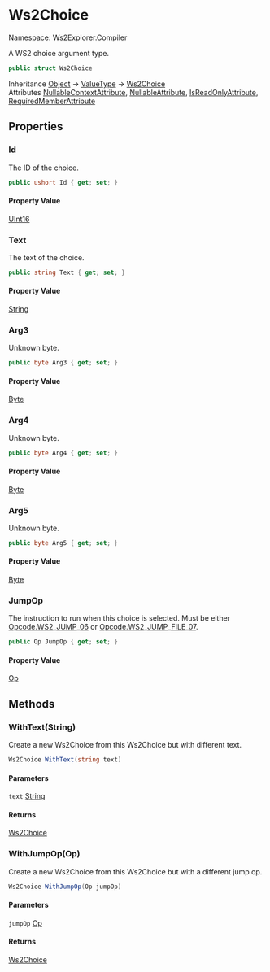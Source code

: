 # Ws2Choice

Namespace: Ws2Explorer.Compiler

A WS2 choice argument type.

```csharp
public struct Ws2Choice
```

Inheritance [Object](https://docs.microsoft.com/en-us/dotnet/api/system.object) → [ValueType](https://docs.microsoft.com/en-us/dotnet/api/system.valuetype) → [Ws2Choice](./ws2explorer.compiler.ws2choice.md)<br>
Attributes [NullableContextAttribute](https://docs.microsoft.com/en-us/dotnet/api/system.runtime.compilerservices.nullablecontextattribute), [NullableAttribute](https://docs.microsoft.com/en-us/dotnet/api/system.runtime.compilerservices.nullableattribute), [IsReadOnlyAttribute](https://docs.microsoft.com/en-us/dotnet/api/system.runtime.compilerservices.isreadonlyattribute), [RequiredMemberAttribute](https://docs.microsoft.com/en-us/dotnet/api/system.runtime.compilerservices.requiredmemberattribute)

## Properties

### **Id**

The ID of the choice.

```csharp
public ushort Id { get; set; }
```

#### Property Value

[UInt16](https://docs.microsoft.com/en-us/dotnet/api/system.uint16)<br>

### **Text**

The text of the choice.

```csharp
public string Text { get; set; }
```

#### Property Value

[String](https://docs.microsoft.com/en-us/dotnet/api/system.string)<br>

### **Arg3**

Unknown byte.

```csharp
public byte Arg3 { get; set; }
```

#### Property Value

[Byte](https://docs.microsoft.com/en-us/dotnet/api/system.byte)<br>

### **Arg4**

Unknown byte.

```csharp
public byte Arg4 { get; set; }
```

#### Property Value

[Byte](https://docs.microsoft.com/en-us/dotnet/api/system.byte)<br>

### **Arg5**

Unknown byte.

```csharp
public byte Arg5 { get; set; }
```

#### Property Value

[Byte](https://docs.microsoft.com/en-us/dotnet/api/system.byte)<br>

### **JumpOp**

The instruction to run when this choice is selected.
 Must be either [Opcode.WS2_JUMP_06](./ws2explorer.compiler.opcode.md#ws2_jump_06) or [Opcode.WS2_JUMP_FILE_07](./ws2explorer.compiler.opcode.md#ws2_jump_file_07).

```csharp
public Op JumpOp { get; set; }
```

#### Property Value

[Op](./ws2explorer.compiler.op.md)<br>

## Methods

### **WithText(String)**

Create a new Ws2Choice from this Ws2Choice but with different text.

```csharp
Ws2Choice WithText(string text)
```

#### Parameters

`text` [String](https://docs.microsoft.com/en-us/dotnet/api/system.string)<br>

#### Returns

[Ws2Choice](./ws2explorer.compiler.ws2choice.md)<br>

### **WithJumpOp(Op)**

Create a new Ws2Choice from this Ws2Choice but with a different jump op.

```csharp
Ws2Choice WithJumpOp(Op jumpOp)
```

#### Parameters

`jumpOp` [Op](./ws2explorer.compiler.op.md)<br>

#### Returns

[Ws2Choice](./ws2explorer.compiler.ws2choice.md)<br>
